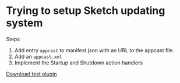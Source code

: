 # Trying to setup Sketch updating system

Steps

1. Add entry `appcast` to manifest.json with an URL to the appcast file.
2. Add an `appcast.xml`
3. Implement the Startup and Shutdown action handlers

[Download test plugin](https://github.com/romashamin/sketch-updating-plugins/archive/master.zip)
